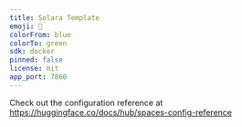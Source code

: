 ```yaml
---
title: Solara Template
emoji: 🏃
colorFrom: blue
colorTo: green
sdk: docker
pinned: false
license: mit
app_port: 7860
---
```


Check out the configuration reference at https://huggingface.co/docs/hub/spaces-config-reference
